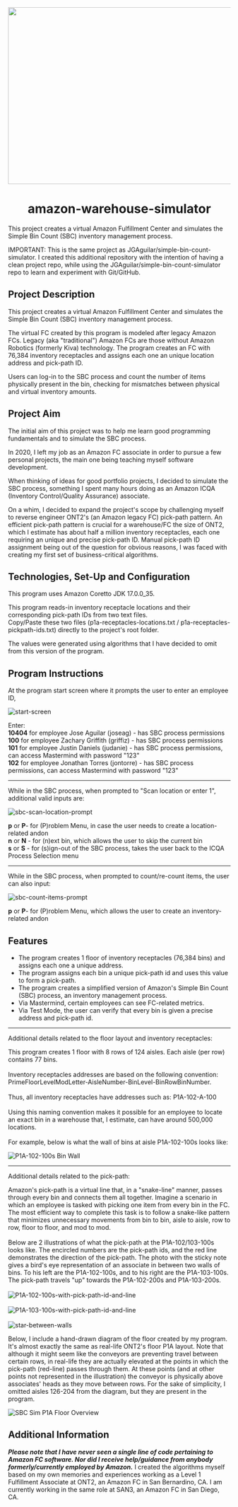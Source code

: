 <div align="center"><img src="https://github.com/JGAguilar626/amazon-warehouse-simulator/assets/129235347/698974b0-ae2f-4971-a983-eea25fc3750b" width="640" height="400"></div>

# <div align="center">amazon-warehouse-simulator</div>
This project creates a virtual Amazon Fulfillment Center and simulates the Simple Bin Count (SBC) inventory management process.

IMPORTANT: This is the same project as JGAguilar/simple-bin-count-simulator. I created this additional repository with the intention of having a clean project repo, while using the JGAguilar/simple-bin-count-simulator repo to learn and experiment with Git/GitHub.

## Project Description
This project creates a virtual Amazon Fulfillment Center and simulates the Simple Bin Count (SBC) inventory management process.

The virtual FC created by this program is modeled after legacy Amazon FCs. Legacy (aka "traditional") Amazon FCs are those without Amazon Robotics (formerly Kiva) technology. The program creates an FC with 76,384 inventory receptacles and assigns each one an unique location address and pick-path ID.

Users can log-in to the SBC process and count the number of items physically present in the bin, checking for mismatches between physical and virtual inventory amounts.

## Project Aim
The initial aim of this project was to help me learn good programming fundamentals and to simulate the SBC process.

In 2020, I left my job as an Amazon FC associate in order to pursue a few personal projects, the main one being teaching myself software development.

When thinking of ideas for good portfolio projects, I decided to simulate the SBC process, something I spent many hours doing as an Amazon ICQA (Inventory Control/Quality Assurance) associate.

On a whim, I decided to expand the project's scope by challenging myself to reverse engineer ONT2's (an Amazon legacy FC) pick-path pattern. An efficient pick-path pattern is crucial for a warehouse/FC the size of ONT2, which I estimate has about half a million inventory receptacles, each one requiring an unique and precise pick-path ID. Manual pick-path ID assignment being out of the question for obvious reasons, I was faced with creating my first set of business-critical algorithms.

## Technologies, Set-Up and Configuration
This program uses Amazon Coretto JDK 17.0.0_35.

This program reads-in inventory receptacle locations and their corresponding pick-path IDs from two text files.\
Copy/Paste these two files (p1a-receptacles-locations.txt / p1a-receptacles-pickpath-ids.txt) directly to the project's root folder.

The values were generated using algorithms that I have decided to omit from this version of the program.

## Program Instructions
At the program start screen where it prompts the user to enter an employee ID,

![start-screen](https://github.com/JGAguilar626/simple-bin-count-simulator/assets/129235347/a66fdc77-f0e7-4720-ba4e-f6661db7096b)

Enter:\
**10404** for employee Jose Aguilar (joseag) - has SBC process permissions\
**100** for employee Zachary Griffith (griffiz) - has SBC process permissions\
**101** for employee Justin Daniels (judanie) - has SBC process permissions, can access Mastermind with password "123"\
**102** for employee Jonathan Torres (jontorre) - has SBC process permissions, can access Mastermind with password "123"

-----

While in the SBC process, when prompted to "Scan location or enter 1", additional valid inputs are:

![sbc-scan-location-prompt](https://github.com/JGAguilar626/simple-bin-count-simulator/assets/129235347/592d707b-c1e5-4eca-a1c7-cf6401a91ef4)

**p** or **P**- for (P)roblem Menu, in case the user needs to create a location-related andon\
**n** or **N** - for (n)ext bin, which allows the user to skip the current bin\
**s** or **S** - for (s)ign-out of the SBC process, takes the user back to the ICQA Process Selection menu

-----

While in the SBC process, when prompted to count/re-count items, the user can also input:

![sbc-count-items-prompt](https://github.com/JGAguilar626/simple-bin-count-simulator/assets/129235347/e8da4d94-2497-4a11-aa64-49556d2ee5a5)

**p** or **P**- for (P)roblem Menu, which allows the user to create an inventory-related andon

## Features
- The program creates 1 floor of inventory receptacles (76,384 bins) and assigns each one a unique address.
- The program assigns each bin a unique pick-path id and uses this value to form a pick-path.
- The program creates a simplified version of Amazon's Simple Bin Count (SBC) process, an inventory management process.
- Via Mastermind, certain employees can see FC-related metrics.
- Via Test Mode, the user can verify that every bin is given a precise address and pick-path id.

-----

Additional details related to the floor layout and inventory receptacles:

This program creates 1 floor with 8 rows of 124 aisles. Each aisle (per row) contains 77 bins.\
\
Inventory receptacles addresses are based on the following convention:\
PrimeFloorLevelModLetter-AisleNumber-BinLevel-BinRowBinNumber.\
\
Thus, all inventory receptacles have addresses such as: P1A-102-A-100\
\
Using this naming convention makes it possible for an employee to locate an exact bin in a warehouse that, I estimate, can have around 500,000 locations.\
\
For example, below is what the wall of bins at aisle P1A-102-100s looks like:

![P1A-102-100s Bin Wall](https://github.com/JGAguilar626/simple-bin-count-simulator/assets/129235347/a96c373e-6bb1-4db8-be0b-0489328d1fc0)

-----

Additional details related to the pick-path:

Amazon's pick-path is a virtual line that, in a "snake-line" manner, passes through every bin and connects them all together. Imagine a scenario in which an employee is tasked with picking one item from every bin in the FC. The most efficient way to complete this task is to follow a snake-like pattern that minimizes unnecessary movements from bin to bin, aisle to aisle, row to row, floor to floor, and mod to mod.\
\
Below are 2 illustrations of what the pick-path at the P1A-102/103-100s looks like. The encircled numbers are the pick-path ids, and the red line demonstrates the direction of the pick-path. The photo with the sticky note gives a bird's eye representation of an associate in between two walls of bins. To his left are the P1A-102-100s, and to his right are the P1A-103-100s. The pick-path travels "up" towards the P1A-102-200s and P1A-103-200s.\
\
![P1A-102-100s-with-pick-path-id-and-line](https://github.com/JGAguilar626/simple-bin-count-simulator/assets/129235347/ba34e312-7657-48a1-8fec-e3af2365bfbc)\
\
![P1A-103-100s-with-pick-path-id-and-line](https://github.com/JGAguilar626/simple-bin-count-simulator/assets/129235347/6ab2716b-ca06-4667-8fbc-e8b5838d7d20)\
\
![star-between-walls](https://github.com/JGAguilar626/simple-bin-count-simulator/assets/129235347/bd3fed2a-b2a0-4484-92c3-65c1860e0ada)

Below, I include a hand-drawn diagram of the floor created by my program. It's almost exactly the same as real-life ONT2's floor P1A layout. Note that although it might seem like the conveyors are preventing travel between certain rows, in real-life they are actually elevated at the points in which the pick-path (red-line) passes through them. At these points (and at other points not represented in the illustration) the conveyor is physically above associates' heads as they move between rows. For the sake of simplicity, I omitted aisles 126-204 from the diagram, but they are present in the program.

![SBC Sim P1A Floor Overview](https://github.com/JGAguilar626/simple-bin-count-simulator/assets/129235347/f3a9bf9b-f2a2-4429-8592-5238becf4c78)

## Additional Information
***Please note that I have never seen a single line of code pertaining to Amazon FC software. Nor did I receive help/guidance from anybody formerly/currently employed by Amazon.*** I created the algorithms myself based on my own memories and experiences working as a Level 1 Fulfillment Associate at ONT2, an Amazon FC in San Bernardino, CA. I am currently working in the same role
at SAN3, an Amazon FC in San Diego, CA.
